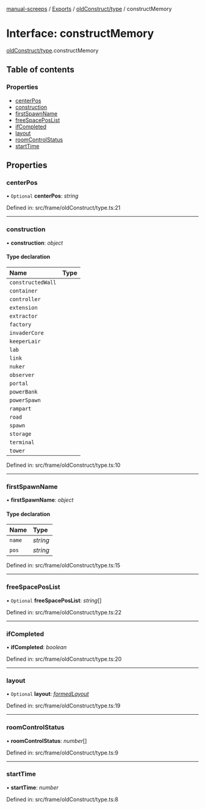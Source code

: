 [manual-screeps](../README.md) / [Exports](../modules.md) / [oldConstruct/type](../modules/oldconstruct_type.md) / constructMemory

# Interface: constructMemory

[oldConstruct/type](../modules/oldconstruct_type.md).constructMemory

## Table of contents

### Properties

- [centerPos](oldconstruct_type.constructmemory.md#centerpos)
- [construction](oldconstruct_type.constructmemory.md#construction)
- [firstSpawnName](oldconstruct_type.constructmemory.md#firstspawnname)
- [freeSpacePosList](oldconstruct_type.constructmemory.md#freespaceposlist)
- [ifCompleted](oldconstruct_type.constructmemory.md#ifcompleted)
- [layout](oldconstruct_type.constructmemory.md#layout)
- [roomControlStatus](oldconstruct_type.constructmemory.md#roomcontrolstatus)
- [startTime](oldconstruct_type.constructmemory.md#starttime)

## Properties

### centerPos

• `Optional` **centerPos**: *string*

Defined in: src/frame/oldConstruct/type.ts:21

___

### construction

• **construction**: *object*

#### Type declaration

| Name | Type |
| :------ | :------ |
| `constructedWall` |  |
| `container` |  |
| `controller` |  |
| `extension` |  |
| `extractor` |  |
| `factory` |  |
| `invaderCore` |  |
| `keeperLair` |  |
| `lab` |  |
| `link` |  |
| `nuker` |  |
| `observer` |  |
| `portal` |  |
| `powerBank` |  |
| `powerSpawn` |  |
| `rampart` |  |
| `road` |  |
| `spawn` |  |
| `storage` |  |
| `terminal` |  |
| `tower` |  |

Defined in: src/frame/oldConstruct/type.ts:10

___

### firstSpawnName

• **firstSpawnName**: *object*

#### Type declaration

| Name | Type |
| :------ | :------ |
| `name` | *string* |
| `pos` | *string* |

Defined in: src/frame/oldConstruct/type.ts:15

___

### freeSpacePosList

• `Optional` **freeSpacePosList**: *string*[]

Defined in: src/frame/oldConstruct/type.ts:22

___

### ifCompleted

• **ifCompleted**: *boolean*

Defined in: src/frame/oldConstruct/type.ts:20

___

### layout

• `Optional` **layout**: [*formedLayout*](../modules/oldconstruct_type.md#formedlayout)

Defined in: src/frame/oldConstruct/type.ts:19

___

### roomControlStatus

• **roomControlStatus**: *number*[]

Defined in: src/frame/oldConstruct/type.ts:9

___

### startTime

• **startTime**: *number*

Defined in: src/frame/oldConstruct/type.ts:8
